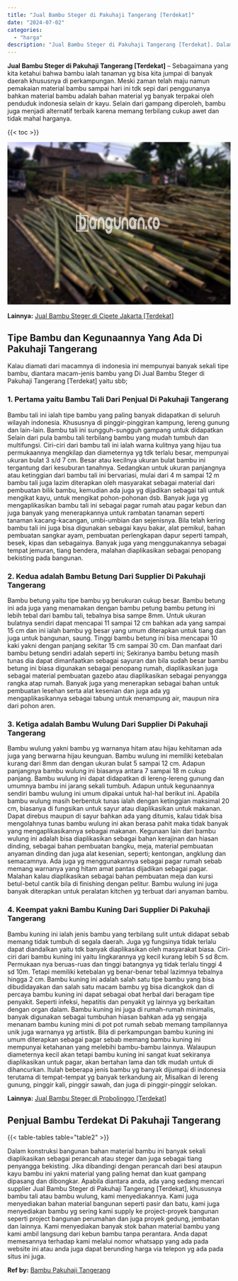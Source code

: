 ```yaml
---
title: "Jual Bambu Steger di Pakuhaji Tangerang [Terdekat]"
date: "2024-07-02"
categories: 
  - "harga"
description: "Jual Bambu Steger di Pakuhaji Tangerang [Terdekat]. Dalam konstruksi bangunan bahan material bambu ini banyak sekali diaplikasikan sebagai perancah atau steg..."
---
```


**Jual Bambu Steger di Pakuhaji Tangerang \[Terdekat\]** – Sebagaimana yang kita ketahui bahwa bambu ialah tanaman yg bisa kita jumpai di banyak daerah khususnya di perkampungan. Meski zaman telah maju namun pemakaian material bambu sampai hari ini tdk sepi dari penggunanya bahkan material bambu adalah bahan material yg banyak terpakai oleh penduduk indonesia selain dr kayu. Selain dari gampang diperoleh, bambu juga menjadi alternatif terbaik karena memang terbilang cukup awet dan tidak mahal harganya.

{{< toc >}}

![Jual Bambu Steger di Pakuhaji Tangerang [Terdekat]](/images/jual-bambu-tali-06.png)

**Lainnya:** [Jual Bambu Steger di Cipete Jakarta \[Terdekat\]](https://bambu.bangunan.co/jual-bambu-steger-di-cipete-jakarta-terdekat/)

## Tipe Bambu dan Kegunaannya Yang Ada Di Pakuhaji Tangerang

Kalau diamati dari macamnya di indonesia ini mempunyai banyak sekali tipe bambu, diantara macam-jenis bambu yang Di Jual Bambu Steger di Pakuhaji Tangerang \[Terdekat\] yaitu sbb;

### 1\. Pertama yaitu Bambu Tali Dari Penjual Di Pakuhaji Tangerang

Bambu tali ini ialah tipe bambu yang paling banyak didapatkan di seluruh wilayah indonesia. Khususnya di pinggir-pinggiran kampung, lereng gunung dan lain-lain. Bambu tali ini sungguh-sungguh gampang untuk didapatkan Selain dari pula bambu tali terbilang bambu yang mudah tumbuh dan multifungsi. Ciri-ciri dari bambu tali ini ialah warna kulitnya yang hijau tua permukaannya mengkilap dan diameternya yg tdk terlalu besar, mempunyai ukuran bulat 3 s/d 7 cm. Besar atau kecilnya ukuran bulat bambu ini tergantung dari kesuburan tanahnya. Sedangkan untuk ukuran panjangnya atau ketinggian dari bambu tali ini bervariasi, mulai dari 4 m sampai 12 m bambu tali juga lazim diterapkan oleh masyarakat sebagai material dari pembuatan bilik bambu, kemudian ada juga yg dijadikan sebagai tali untuk mengikat kayu, untuk mengikat pohon-pohonan dsb. Banyak juga yg mengaplikasikan bambu tali ini sebagai pagar rumah atau pagar kebun dan juga banyak yang menerapkannya untuk rambatan tanaman seperti tanaman kacang-kacangan, umbi-umbian dan sejenisnya. Bila telah kering bambu tali ini juga bisa digunakan sebagai kayu bakar, alat pemikul, bahan pembuatan sangkar ayam, pembuatan perlengkapan dapur seperti tampah, besek, kipas dan sebagainya. Banyak juga yang menggunakannya sebagai tempat jemuran, tiang bendera, malahan diaplikasikan sebagai penopang bekisting pada bangunan.

### 2\. Kedua adalah Bambu Betung Dari Supplier Di Pakuhaji Tangerang

Bambu betung yaitu tipe bambu yg berukuran cukup besar. Bambu betung ini ada juga yang menamakan dengan bambu petung bambu petung ini lebih tebal dari bambu tali, tebalnya bisa sampe 8mm. Untuk ukuran bulatnya sendiri dapat mencapai 11 sampai 12 cm bahkan ada yang sampai 15 cm dan ini ialah bambu yg besar yang umum diterapkan untuk tiang dan juga untuk bangunan, saung. Tinggi bambu betung ini bisa mencapai 10 kaki yakni dengan panjang sekitar 15 cm sampai 30 cm. Dan manfaat dari bambu betung sendiri adalah seperti ini; Sekiranya bambu betung masih tunas dia dapat dimanfaatkan sebagai sayuran dan bila sudah besar bambu betung ini biasa digunakan sebagai penopang rumah, diaplikasikan juga sebagai material pembuatan gazebo atau diaplikasikan sebagai penyangga rangka atap rumah. Banyak juga yang menerapkan sebagai bahan untuk pembuatan lesehan serta alat kesenian dan juga ada yg mengaplikasikannya sebagai tabung untuk menampung air, maupun nira dari pohon aren.

### 3\. Ketiga adalah Bambu Wulung Dari Supplier Di Pakuhaji Tangerang

Bambu wulung yakni bambu yg warnanya hitam atau hijau kehitaman ada juga yang berwarna hijau keunguan. Bambu wulung ini memiliki ketebalan kurang dari 8mm dan dengan ukuran bulat 5 sampai 12 cm. Adapun panjangnya bambu wulung ini biasanya antara 7 sampai 18 m cukup panjang. Bambu wulung ini dapat didapatkan di lereng-lereng gunung dan umumnya bambu ini jarang sekali tumbuh. Adapun untuk kegunaannya sendiri bambu wulung ini umum dipakai untuk hal-hal berikut ini. Apabila bambu wulung masih berbentuk tunas ialah dengan ketinggian maksimal 20 cm, biasanya di fungsikan untuk sayur atau diaplikasikan untuk makanan. Dapat direbus maupun di sayur bahkan ada yang ditumis, kalau tidak bisa mengolahnya tunas bambu wulung ini akan berasa pahit maka tidak banyak yang mengaplikasikannya sebagai makanan. Kegunaan lain dari bambu wulung ini adalah bisa diaplikasikan sebagai bahan kerajinan dan hiasan dinding, sebagai bahan pembuatan bangku, meja, material pembuatan anyaman dinding dan juga alat kesenian, seperti; kentongan, angklung dan semacamnya. Ada juga yg menggunakannya sebagai pagar rumah sebab memang warnanya yang hitam amat pantas dijadikan sebagai pagar. Malahan kalau diaplikasikan sebagai bahan pembuatan meja dan kursi betul-betul cantik bila di finishing dengan pelitur. Bambu wulung ini juga banyak diterapkan untuk peralatan kitchen yg terbuat dari anyaman bambu.

### 4\. Keempat yakni Bambu Kuning Dari Supplier Di Pakuhaji Tangerang

Bambu kuning ini ialah jenis bambu yang terbilang sulit untuk didapat sebab memang tidak tumbuh di segala daerah. Juga yg fungsinya tidak terlalu dapat diandalkan yaitu tdk banyak diaplikasikan oleh masyarakat biasa. Ciri-ciri dari bambu kuning ini yaitu lingkarannya yg kecil kurang lebih 5 sd 8cm. Permukaan nya beruas-ruas dan tinggi batangnya yg tidak terlalu tinggi 4 sd 10m. Tetapi memiliki ketebalan yg benar-benar tebal lazimnya tebalnya hingga 2 cm. Bambu kuning ini adalah salah satu tipe bambu yang bisa dibudidayakan dan salah satu macam bambu yg bisa dicangkok dan di percaya bambu kuning ini dapat sebagai obat herbal dari beragam tipe penyakit. Seperti infeksi, hepatitis dan penyakit yg lainnya yg berkaitan dengan organ dalam. Bambu kuning ini juga di rumah-rumah minimalis, banyak digunakan sebagai tumbuhan hiasan bahkan ada yg sengaja menanam bambu kuning mini di pot pot rumah sebab memang tampilannya unik juga warnanya yg artistik. Bila di perkampungan bambu kuning ini umum diterapkan sebagai pagar sebab memang bambu kuning ini mempunyai ketahanan yang melebihi bambu-bambu lainnya. Walaupun diameternya kecil akan tetapi bambu kuning ini sangat kuat sekiranya diaplikasikan untuk pagar, akan bertahan lama dan tdk mudah untuk di dihancurkan. Itulah beberapa jenis bambu yg banyak dijumpai di indonesia terutama di tempat-tempat yg banyak terkandung air, Misalkan di lereng gunung, pinggir kali, pinggir sawah, dan juga di pinggir-pinggir selokan.

**Lainnya:** [Jual Bambu Steger di Probolinggo \[Terdekat\]](https://bambu.bangunan.co/jual-bambu-steger-di-probolinggo-terdekat/)

## Penjual Bambu Terdekat Di Pakuhaji Tangerang

{{< table-tables table="table2" >}}

Dalam konstruksi bangunan bahan material bambu ini banyak sekali diaplikasikan sebagai perancah atau steger dan juga sebagai tiang penyangga bekisting. Jika dibandingi dengan perancah dari besi ataupun kayu bambu ini yakni material yang paling hemat dan kuat gampang dipasang dan dibongkar. Apabila diantara anda, ada yang sedang mencari supplier Jual Bambu Steger di Pakuhaji Tangerang \[Terdekat\], khususnya bambu tali atau bambu wulung, kami menyediakannya. Kami juga menyediakan bahan material bangunan seperti pasir dan batu, kami juga menyediakan bambu yg sering kami supply ke project-proyek bangunan seperti project bangunan perumahan dan juga proyek gedung, jembatan dan lainnya. Kami menyediakan banyak stok bahan material bambu yang kami ambil langsung dari kebun bambu tanpa perantara. Anda dapat memesannya terhadap kami melalui nomor whatsapp yang ada pada website ini atau anda juga dapat berunding harga via telepon yg ada pada situs ini juga.

**Ref by:** [Bambu Pakuhaji Tangerang](https://id.wikipedia.org/wiki/Bambu)
